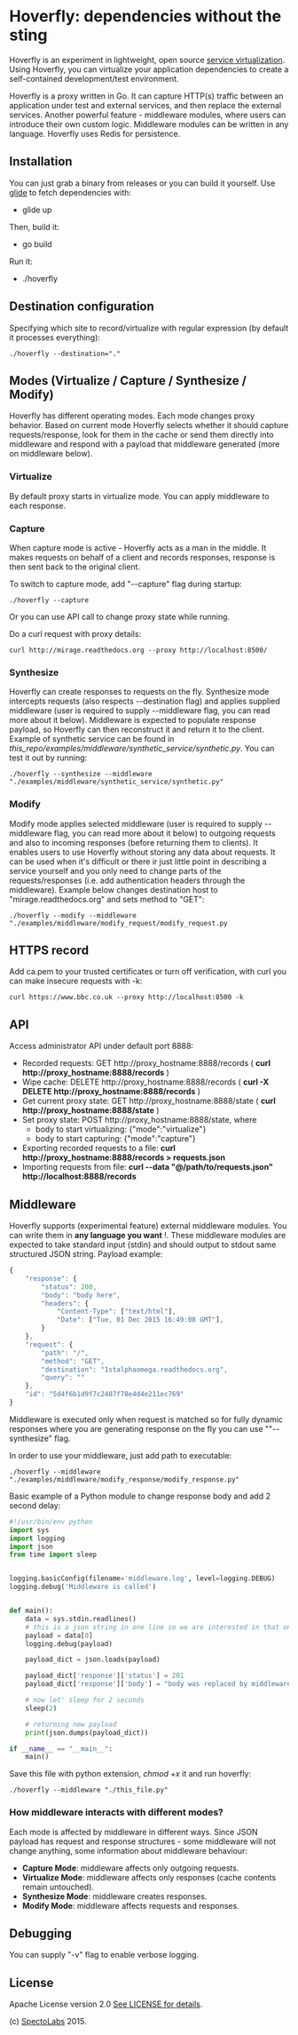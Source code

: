 # Hoverfly: dependencies without the sting

Hoverfly is an experiment in lightweight, open source [service virtualization](https://en.wikipedia.org/wiki/Service_virtualization). Using Hoverfly, you can virtualize your application dependencies to create a self-contained development/test environment.

Hoverfly is a proxy written in Go. It can capture HTTP(s) traffic between an application under test and external services, and then replace the external services. Another powerful feature - middleware modules, where users can introduce their own custom logic. Middleware modules can be written in any language. Hoverfly uses Redis for persistence.

## Installation

You can just grab a binary from releases or you can build it yourself. Use [glide](https://github.com/Masterminds/glide) to
fetch dependencies with:
* glide up

Then, build it:
* go build

Run it:
* ./hoverfly


## Destination configuration

Specifying which site to record/virtualize with regular expression (by default it processes everything):

    ./hoverfly --destination="."

## Modes (Virtualize / Capture / Synthesize / Modify)

Hoverfly has different operating modes. Each mode changes proxy behavior. Based on current mode Hoverfly selects
whether it should capture requests/response, look for them in the cache or send them directly into middleware and respond with a payload that middleware generated (more on middleware below).

### Virtualize

By default proxy starts in virtualize mode. You can apply middleware to each response.

### Capture

When capture mode is active - Hoverfly acts as a man in the middle. It makes requests on behalf of a client and records responses, response is then sent back to the original client.

To switch to capture mode, add "--capture" flag during startup:

    ./hoverfly --capture

Or you can use API call to change proxy state while running.


Do a curl request with proxy details:

    curl http://mirage.readthedocs.org --proxy http://localhost:8500/

###  Synthesize

Hoverfly can create responses to requests on the fly. Synthesize mode intercepts requests (also respects --destination flag)
and applies supplied middleware (user is required to supply --middleware flag, you can read more about it below). Middleware
is expected to populate response payload, so Hoverfly can then reconstruct it and return it to the client. Example of synthetic
service can be found in _this_repo/examples/middleware/synthetic_service/synthetic.py_. You can test it out by running:

    ./hoverfly --synthesize --middleware "./examples/middleware/synthetic_service/synthetic.py"

### Modify

Modify mode applies selected middleware (user is required to supply --middleware flag, you can read more about it below)
to outgoing requests and also to incoming responses (before returning them to clients). It 
enables users to use Hoverfly without storing any data about requests. It can be used when it's difficult or there ir just little point
in describing a service yourself and you only need to change parts of the requests/responses (i.e. add authentication headers through the
middleware).
Example below changes destination host to "mirage.readthedocs.org" and sets method to "GET":

    ./hoverfly --modify --middleware "./examples/middleware/modify_request/modify_request.py

## HTTPS record

Add ca.pem to your trusted certificates or turn off verification, with curl you can make insecure requests with -k:

    curl https://www.bbc.co.uk --proxy http://localhost:8500 -k

## API

Access administrator API under default port 8888:

* Recorded requests: GET http://proxy_hostname:8888/records ( __curl http://proxy_hostname:8888/records__ )
* Wipe cache: DELETE http://proxy_hostname:8888/records ( __curl -X DELETE http://proxy_hostname:8888/records__ )
* Get current proxy state: GET http://proxy_hostname:8888/state ( __curl http://proxy_hostname:8888/state__ )
* Set proxy state: POST http://proxy_hostname:8888/state, where
   + body to start virtualizing: {"mode":"virtualize"}
   + body to start capturing: {"mode":"capture"}
* Exporting recorded requests to a file: __curl http://proxy_hostname:8888/records > requests.json__
* Importing requests from file: __curl --data "@/path/to/requests.json" http://localhost:8888/records__


## Middleware

Hoverfly supports (experimental feature) external middleware modules. You can write them in __any language you want__ !.
These middleware modules are expected to take standard input (stdin) and should output to stdout same structured JSON string.
Payload example:

```javascript
{
	"response": {
		"status": 200,
		"body": "body here",
		"headers": {
			"Content-Type": ["text/html"],
			"Date": ["Tue, 01 Dec 2015 16:49:08 GMT"],
		}
	},
	"request": {
		"path": "/",
		"method": "GET",
		"destination": "1stalphaomega.readthedocs.org",
		"query": ""
	},
	"id": "5d4f6b1d9f7c2407f78e4d4e211ec769"
}
```
Middleware is executed only when request is matched so for fully dynamic responses where you are
generating response on the fly you can use ""--synthesize" flag.

In order to use your middleware, just add path to executable:

    ./hoverfly --middleware "./examples/middleware/modify_response/modify_response.py"

Basic example of a Python module to change response body and add 2 second delay:

```python
#!/usr/bin/env python
import sys
import logging
import json
from time import sleep


logging.basicConfig(filename='middleware.log', level=logging.DEBUG)
logging.debug('Middleware is called')


def main():
    data = sys.stdin.readlines()
    # this is a json string in one line so we are interested in that one line
    payload = data[0]
    logging.debug(payload)

    payload_dict = json.loads(payload)

    payload_dict['response']['status'] = 201
    payload_dict['response']['body'] = "body was replaced by middleware"

    # now let' sleep for 2 seconds
    sleep(2)

    # returning new payload
    print(json.dumps(payload_dict))

if __name__ == "__main__":
    main()

```

Save this file with python extension, _chmod +x_ it and run hoverfly:

    ./hoverfly --middleware "./this_file.py"
    

### How middleware interacts with different modes?

Each mode is affected by middleware in different ways. Since JSON payload has request and response structures - some middleware
 will not change anything, some information about middleware behaviour:
  * __Capture Mode__: middleware affects only outgoing requests. 
  * __Virtualize Mode__: middleware affects only responses (cache contents remain untouched).
  * __Synthesize Mode__: middleware creates responses.
  * __Modify Mode__: middleware affects requests and responses.
  


## Debugging

You can supply "-v" flag to enable verbose logging.


## License

Apache License version 2.0 [See LICENSE for details](https://github.com/SpectoLabs/hoverfly/blob/master/LICENSE).

(c) [SpectoLabs](https://specto.io) 2015.
